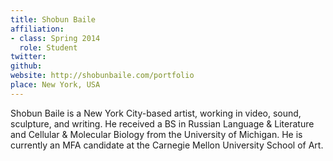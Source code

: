 ```yaml
---
title: Shobun Baile
affiliation:
- class: Spring 2014
  role: Student
twitter:
github:
website: http://shobunbaile.com/portfolio
place: New York, USA
---
```

Shobun Baile is a New York City-based artist, working in video, sound, sculpture, and writing. He received a BS in Russian Language & Literature and Cellular & Molecular Biology from the University of Michigan. He is currently an MFA candidate at the Carnegie Mellon University School of Art.
